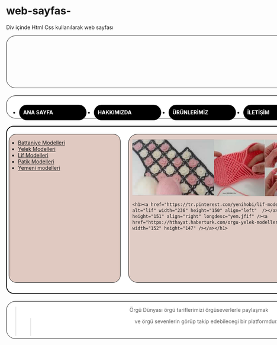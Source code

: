 # web-sayfas-
Div içinde Html Css kullanılarak web sayfası<!DOCTYPE html PUBLIC "-//W3C//DTD XHTML 1.0 Transitional//EN" "http://www.w3.org/TR/xhtml1/DTD/xhtml1-transitional.dtd">
<html xmlns="http://www.w3.org/1999/xhtml">
<head>
<meta http-equiv="Content-Type" content="text/html; charset=utf-8" />
<title>örgü dünyası</title>
<link href="style.css" rel="stylesheet" type="text/css" />
<script type="text/javascript">
<!--
function MM_openBrWindow(theURL,winName,features) { //v2.0
  window.open(theURL,winName,features);
}
//-->
</script>
	<style> 
		@charset "utf-8";
body {
	background-image: url(arkaplan.jpg);
	background-repeat: repeat;
}
#header {
	background-image: url(HEADER.png);
	height: 120px;
	width: 1000px;
	padding: 10px;
	margin-right: auto;
	margin-left: auto;
	border: 1px solid #000000;
	border-radius: 25px;
}
#yataymenü {
	background-color: #FFFFFF;
	height: 60px;
	width: 1010px;
	margin-top: 20px;
	border: 1px solid #000000;
	margin-right: auto;
	margin-left: auto;
	border-radius: 25px;
}
#conteiner {
	height: 450px;
	width: 1000px;
	margin-top: 20px;
	border: 2px solid #000000;
	margin-right: auto;
	margin-left: auto;
	background-color: #FFFFFF;
	border-radius: 20px;
}
#dikeymenü {
	height: 400px;
	width: 300px;
	background-color: #E0C9C1;
	border: 1px solid #000000;
	float: left;
	margin-top: 20px;
	margin-left: 5px;
	border-radius: 20px;
}
#içerik {
	background-color: #E0CCC5;
	height: 400px;
	width: 650px;
	float: right;
	margin-top: 20px;
	margin-right: 10px;
	padding-left: 10px;
	border: 1px solid #000000;
	border-radius: 25px;
	
	 
}

#conteiner #dikeymenü ul {
	margin: 0px;
	padding: 0px;
	list-style-type: none;
}
#footer {
	background-color: #FFFFFF;
	height: 100px;
	width: 1000px;
	margin-top: 20px;
	margin-right: auto;
	margin-left: auto;
	border: 1px solid #000000;
	background-image: url(logo.png);
	background-repeat: no-repeat;
	border-radius: 25px;
}
#footer a {
	text-decoration: none;
	font-weight: bold;
	color: #000000;
}

#conteiner #dikeymenü a {
	display: block;
	height: 70px;
	width: 250px;
	margin: 5px;
	background-color: #000000;
	font-weight: bolder;
	color: #FFFFFF;
	text-decoration: none;
	line-height: 60px;
	font-style: italic;
	padding-left: 10px;
	border-radius: 25px;
}

#yataymenü ul {
	margin: 0px;
	padding: 0px;
	list-style-type: none;
	
}
#yataymenü li {
	float: left;
	position: relative;
	background-color: #000000;
	height: 40px;
	width: 180px;
	margin: 10px;
	padding: 1px;
	border-radius: 25px;
}
#yataymenü a {
	display: block;
	height: 40px;
	font-weight: bold;
	color: #FFFFFF;
	text-decoration: none;
	padding-left: 10px;
	line-height: 40px;
}
#yataymenü a:hover {
	display: block;
	height: 40px;
	font-weight: bold;
	color: #990000;
	text-decoration: none;
	padding-left: 10px;
	line-height: 40px;
}
#yataymenü ul li ul {
	display: none;
	position: absolute;
	left: 0px;
	top: 30px;
}
#yataymenü ul li:hover ul {
	display: block;
}
#conteiner #dikeymenü a:hover {
	display: block;
	height: 60px;
	width: 245px;
	margin: 5px;
	background-color: #990000;
	font-weight: bolder;
	color: #FFFFFF;
	text-decoration: none;
	line-height: 60px;
	font-style: italic;
	padding-left: 10px;
	border-radius: 25px;
}

 </style>
		
</head>

<body>
<div id="header"></div>
<div id="yataymenü">
  <ul>
    <li><a href="https://tr.wikipedia.org/wiki/%C3%96rme">ANA SAYFA</a></li>
	<li><a href="#">HAKKIMIZDA</a>
        <ul>
          <li><a href="#">Tarihçemiz</a></li>
        </ul>
    </li>
    <li onfocus="MM_openBrWindow('&quot;yem.jfif&quot;','içerik','width=300,height=300')"><a href="#">ÜRÜNLERİMİZ </a>
        <ul>
          <li><a href="yem.jfif">Tığ Oyalarımız </a></li>
          <li><a href="yelek.jfif">Tığ-Şiş Ürünlerimiz</a></li>
        </ul>
    </li>
    <li><a href="iletişim.html">İLETİŞİM</a></li>
  </ul>
</div>
<div id="conteiner">
  <div id="dikeymenü">
    <ul>
      <li><a href="battaniye2.jfif" onclick="MM_openBrWindow('battaniye1.jfif','','width=200,height=300');MM_openBrWindow('battaniye1.jfif','içerik','location=yes,width=300,height=300')">Battaniye Modelleri</a></li>
      <li><a href="yelek1.jfif">Yelek Modelleri</a></li>
      <li><a href="lif1.jfif">Lif Modelleri</a></li>
      <li><a href="pat1.jfif">Patik Modelleri</a></li>
      <li><a href="yem.jfif">Yemeni modelleri</a></li>
    </ul>
  </div>
  <div id="içerik">
    <p><a href="https://tr.pinterest.com/pin/305189312247348501/"><img src="yelek1.jfif" width="221" height="151" align="left" margin-left= "5px" /></a><img src="battaniye2.jfif" width="199" height="153" align="right" /><a href="https://www.elisihobiler.com/tigla-yapilan-petek-orgu-bayan-patik-yapimi/"><img src="pat1.jfif" alt="patik" width="225" height="153" align="middle" longdesc="pat1.jfif" /></a></p>
   
    <h1><a href="https://tr.pinterest.com/yenihobi/lif-modelleri/"><img src="lif1.jfif" alt="lif" width="236" height="150" align="left"  /></a><img src="yem.jfif" width="256" height="151" align="right" longdesc="yem.jfif" /><a href="https://hthayat.haberturk.com/orgu-yelek-modelleri-1072939"><img src="yelek.jfif" width="152" height="147" /></a></h1>
  </div>
</div>
<div id="footer">
  <div align="center"></div>
  <div align="center"></div>
  <div align="justify"></div>
  <div align="center">
    <blockquote>
      <p align="center">Örgü Dünyası örgü tariflerimizi örgüseverlerle paylaşmak</p>
      <blockquote>
        <p align="center">ve örgü sevenlerin görüp takip edebilecegi  bir platformdur.</p>
        <p align="right"><a href="#">İletişim İçin Buraya Tıklayınız</a></p>
    
  </div>
</div>

</body>
</html>

